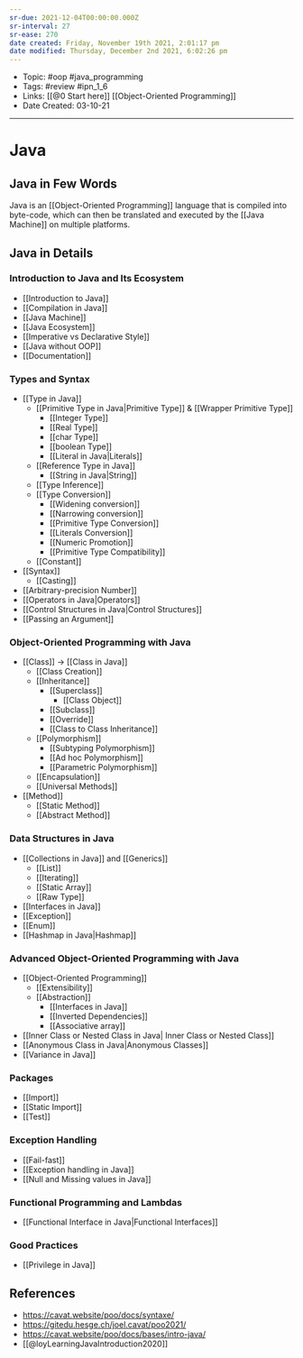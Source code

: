 ```yaml
---
sr-due: 2021-12-04T00:00:00.000Z
sr-interval: 27
sr-ease: 270
date created: Friday, November 19th 2021, 2:01:17 pm
date modified: Thursday, December 2nd 2021, 6:02:26 pm
---
```


- Topic: #oop #java_programming
- Tags: #review #ipn_1_6
- Links: [[@0 Start here]] [[Object-Oriented Programming]]
- Date Created: 03-10-21

---

# Java

## Java in Few Words

Java is an [[Object-Oriented Programming]] language that is compiled into byte-code, which can then be translated and executed by the [[Java Machine]] on multiple platforms.

## Java in Details

### Introduction to Java and Its Ecosystem

- [[Introduction to Java]]
- [[Compilation in Java]]
- [[Java Machine]]
- [[Java Ecosystem]]
- [[Imperative vs Declarative Style]]
- [[Java without OOP]]
- [[Documentation]]

### Types and Syntax

- [[Type in Java]]
  - [[Primitive Type in Java|Primitive Type]] & [[Wrapper Primitive Type]]
    - [[Integer Type]]
    - [[Real Type]]
    - [[char Type]]
    - [[boolean Type]]
    - [[Literal in Java|Literals]]
  - [[Reference Type in Java]]
    - [[String in Java|String]]
  - [[Type Inference]]
  - [[Type Conversion]]
    - [[Widening conversion]]
    - [[Narrowing conversion]]
    - [[Primitive Type Conversion]]
    - [[Literals Conversion]]
    - [[Numeric Promotion]]
    - [[Primitive Type Compatibility]]
  - [[Constant]]
- [[Syntax]]
  - [[Casting]]
- [[Arbitrary-precision Number]]
- [[Operators in Java|Operators]]
- [[Control Structures in Java|Control Structures]]
- [[Passing an Argument]]

### Object-Oriented Programming with Java

- [[Class]] → [[Class in Java]]
  - [[Class Creation]]
  - [[Inheritance]]
    - [[Superclass]]
      - [[Class Object]]
    - [[Subclass]]
    - [[Override]]
    - [[Class to Class Inheritance]]
  - [[Polymorphism]]
    - [[Subtyping Polymorphism]]
    - [[Ad hoc Polymorphism]]
    - [[Parametric Polymorphism]]
  - [[Encapsulation]]
  - [[Universal Methods]]
- [[Method]]
  - [[Static Method]]
  - [[Abstract Method]]

### Data Structures in Java

- [[Collections in Java]] and [[Generics]]
  - [[List]]
  - [[Iterating]]
  - [[Static Array]]
  - [[Raw Type]]
- [[Interfaces in Java]]
- [[Exception]]
- [[Enum]]
- [[Hashmap in Java|Hashmap]]

### Advanced Object-Oriented Programming with Java

- [[Object-Oriented Programming]]
  - [[Extensibility]]
  - [[Abstraction]]
    - [[Interfaces in Java]]
    - [[Inverted Dependencies]]
    - [[Associative array]]
- [[Inner Class or Nested Class in Java| Inner Class or Nested Class]]
- [[Anonymous Class in Java|Anonymous Classes]]
- [[Variance in Java]]

### Packages

- [[Import]]
- [[Static Import]]
- [[Test]]

### Exception Handling

- [[Fail-fast]]
- [[Exception handling in Java]]
- [[Null and Missing values in Java]]

### Functional Programming and Lambdas

- [[Functional Interface in Java|Functional Interfaces]]

### Good Practices

- [[Privilege in Java]]

## References

- <https://cavat.website/poo/docs/syntaxe/>
- <https://gitedu.hesge.ch/joel.cavat/poo2021/>
- <https://cavat.website/poo/docs/bases/intro-java/>
- [[@loyLearningJavaIntroduction2020]]
